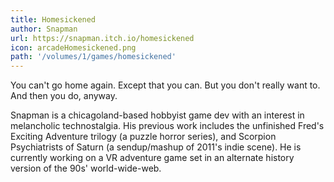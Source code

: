 ```yaml
---
title: Homesickened
author: Snapman
url: https://snapman.itch.io/homesickened
icon: arcadeHomesickened.png
path: '/volumes/1/games/homesickened'
---
```


You can't go home again. Except that you can. But you don't
really want to. And then you do, anyway.

Snapman is a chicagoland-based hobbyist game dev with an
interest in melancholic technostalgia. His previous work
includes the unfinished Fred's Exciting Adventure trilogy (a
puzzle horror series), and Scorpion Psychiatrists of Saturn (a
sendup/mashup of 2011's indie scene). He is currently working on
a VR adventure game set in an alternate history version of the
90s' world-wide-web.